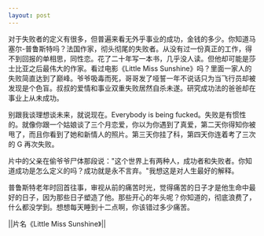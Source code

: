 ```yaml
---
layout: post
---
```


对于失败者的定义有很多，但普遍来看无外乎事业的成功，金钱的多少。你知道马塞尔-普鲁斯特吗？法国作家，彻头彻尾的失败者。从没有过一份真正的工作，得不到回报的单相思，同性恋。花了二十年写一本书，几乎没人读。但他却可能是莎士比亚之后最伟大的作家。看过电影《Little Miss Sunshine》吗？里面一家人的失败简直达到了巅峰。爷爷吸毒而死，哥哥发了哑誓一年不说话只为当飞行员却被发现是个色盲。叔叔的爱情和事业双重失败居然自杀未遂。研究成功法的爸爸却在事业上从未成功。

别跟我谈理想谈未来，就说现在。Everybody is being fucked。失败是有惯性的。就像你跟一个姑娘谈了三个月恋爱，你以为你遇到了真爱，第二天你得知你被甩了，而且你看到了她和新情人的照片。第三天你挂了科，第四天你连着考了三次的 G 再次失败。

片中的父亲在偷爷爷尸体那段说："这个世界上有两种人，成功者和失败者。你知道成功是怎么定义的吗？成功就是永不言弃。"我想这是对人生最好的解释。

普鲁斯特老年时回首往事，审视从前的痛苦时光，觉得痛苦的日子才是他生命中最好的日子，因为那些日子塑造了他。那些开心的年头呢？你知道的，彻底浪费了，什么都没学到。想想每天睡到十二点啊，你该错过多少痛苦。

||片名《Little Miss Sunshine》||
